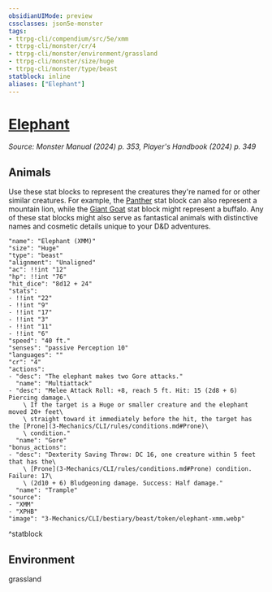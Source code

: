 ```yaml
---
obsidianUIMode: preview
cssclasses: json5e-monster
tags:
- ttrpg-cli/compendium/src/5e/xmm
- ttrpg-cli/monster/cr/4
- ttrpg-cli/monster/environment/grassland
- ttrpg-cli/monster/size/huge
- ttrpg-cli/monster/type/beast
statblock: inline
aliases: ["Elephant"]
---
```

# [Elephant](3-Mechanics\CLI\bestiary\beast/elephant-xmm.md)
*Source: Monster Manual (2024) p. 353, Player's Handbook (2024) p. 349*  

## Animals

Use these stat blocks to represent the creatures they're named for or other similar creatures. For example, the [Panther](3-Mechanics/CLI/bestiary/beast/panther-xmm.md) stat block can also represent a mountain lion, while the [Giant Goat](3-Mechanics/CLI/bestiary/beast/giant-goat-xmm.md) stat block might represent a buffalo. Any of these stat blocks might also serve as fantastical animals with distinctive names and cosmetic details unique to your D&D adventures.

```statblock
"name": "Elephant (XMM)"
"size": "Huge"
"type": "beast"
"alignment": "Unaligned"
"ac": !!int "12"
"hp": !!int "76"
"hit_dice": "8d12 + 24"
"stats":
- !!int "22"
- !!int "9"
- !!int "17"
- !!int "3"
- !!int "11"
- !!int "6"
"speed": "40 ft."
"senses": "passive Perception 10"
"languages": ""
"cr": "4"
"actions":
- "desc": "The elephant makes two Gore attacks."
  "name": "Multiattack"
- "desc": "Melee Attack Roll: +8, reach 5 ft. Hit: 15 (2d8 + 6) Piercing damage.\
    \ If the target is a Huge or smaller creature and the elephant moved 20+ feet\
    \ straight toward it immediately before the hit, the target has the [Prone](3-Mechanics/CLI/rules/conditions.md#Prone)\
    \ condition."
  "name": "Gore"
"bonus_actions":
- "desc": "Dexterity Saving Throw: DC 16, one creature within 5 feet that has the\
    \ [Prone](3-Mechanics/CLI/rules/conditions.md#Prone) condition. Failure: 17\
    \ (2d10 + 6) Bludgeoning damage. Success: Half damage."
  "name": "Trample"
"source":
- "XMM"
- "XPHB"
"image": "3-Mechanics/CLI/bestiary/beast/token/elephant-xmm.webp"
```
^statblock

## Environment

grassland